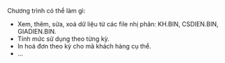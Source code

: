 Chương trình có thể làm gì:
- Xem, thêm, sửa, xoá dữ liệu từ các file nhị phân: KH.BIN, CSDIEN.BIN, GIADIEN.BIN.
- Tính mức sử dụng theo từng kỳ.
- In hoá đơn theo kỳ cho mã khách hàng cụ thể.
- ...
